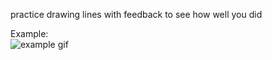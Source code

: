 practice drawing lines with feedback to see how well you did

Example:  
![example gif](http://i.imgur.com/rAdnXOG.gif)
